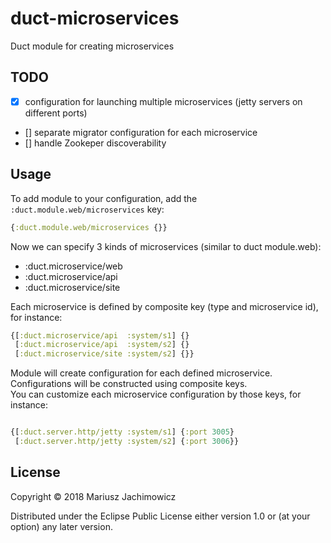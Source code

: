 # duct-microservices
Duct module for creating microservices

## TODO

- [x] configuration for launching multiple microservices (jetty servers on different ports)
- []  separate migrator configuration for each microservice
- []  handle Zookeper discoverability

## Usage

To add module to your configuration, add the `:duct.module.web/microservices` key:

```clojure
{:duct.module.web/microservices {}}
```

Now we can specify 3 kinds of microservices (similar to duct module.web):

* :duct.microservice/web
* :duct.microservice/api
* :duct.microservice/site

Each microservice is defined by composite key (type and microservice id), for instance:

```clojure
{[:duct.microservice/api  :system/s1] {}
 [:duct.microservice/api  :system/s2] {}
 [:duct.microservice/site :system/s2] {}}
```

Module will create configuration for each defined microservice.  
Configurations will be constructed using composite keys.  
You can customize each microservice configuration by those keys, for instance:

```clojure

{[:duct.server.http/jetty :system/s1] {:port 3005}
 [:duct.server.http/jetty :system/s2] {:port 3006}}
```

## License

Copyright © 2018 Mariusz Jachimowicz

Distributed under the Eclipse Public License either version 1.0 or (at your option) any later version.
